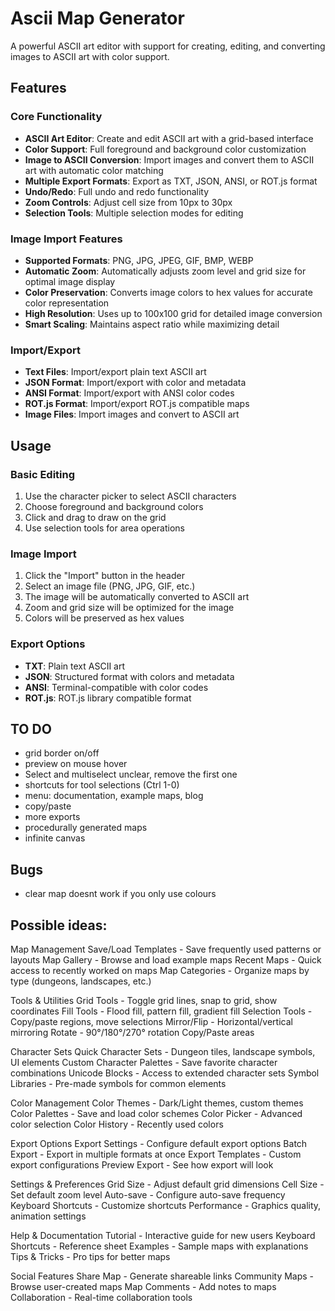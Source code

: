 # Ascii Map Generator

A powerful ASCII art editor with support for creating, editing, and converting images to ASCII art with color support.

## Features

### Core Functionality
- **ASCII Art Editor**: Create and edit ASCII art with a grid-based interface
- **Color Support**: Full foreground and background color customization
- **Image to ASCII Conversion**: Import images and convert them to ASCII art with automatic color matching
- **Multiple Export Formats**: Export as TXT, JSON, ANSI, or ROT.js format
- **Undo/Redo**: Full undo and redo functionality
- **Zoom Controls**: Adjust cell size from 10px to 30px
- **Selection Tools**: Multiple selection modes for editing

### Image Import Features
- **Supported Formats**: PNG, JPG, JPEG, GIF, BMP, WEBP
- **Automatic Zoom**: Automatically adjusts zoom level and grid size for optimal image display
- **Color Preservation**: Converts image colors to hex values for accurate color representation
- **High Resolution**: Uses up to 100x100 grid for detailed image conversion
- **Smart Scaling**: Maintains aspect ratio while maximizing detail

### Import/Export
- **Text Files**: Import/export plain text ASCII art
- **JSON Format**: Import/export with color and metadata
- **ANSI Format**: Import/export with ANSI color codes
- **ROT.js Format**: Import/export ROT.js compatible maps
- **Image Files**: Import images and convert to ASCII art

## Usage

### Basic Editing
1. Use the character picker to select ASCII characters
2. Choose foreground and background colors
3. Click and drag to draw on the grid
4. Use selection tools for area operations

### Image Import
1. Click the "Import" button in the header
2. Select an image file (PNG, JPG, GIF, etc.)
3. The image will be automatically converted to ASCII art
4. Zoom and grid size will be optimized for the image
5. Colors will be preserved as hex values

### Export Options
- **TXT**: Plain text ASCII art
- **JSON**: Structured format with colors and metadata
- **ANSI**: Terminal-compatible with color codes
- **ROT.js**: ROT.js library compatible format

## TO DO
- grid border on/off
- preview on mouse hover
- Select and multiselect unclear, remove the first one
- shortcuts for tool selections (Ctrl 1-0)
- menu: documentation, example maps, blog
- copy/paste
- more exports
- procedurally generated maps
- infinite canvas

## Bugs
- clear map doesnt work if you only use colours


## Possible ideas:

Map Management
Save/Load Templates - Save frequently used patterns or layouts
Map Gallery - Browse and load example maps
Recent Maps - Quick access to recently worked on maps
Map Categories - Organize maps by type (dungeons, landscapes, etc.)

Tools & Utilities
Grid Tools - Toggle grid lines, snap to grid, show coordinates
Fill Tools - Flood fill, pattern fill, gradient fill
Selection Tools - Copy/paste regions, move selections
Mirror/Flip - Horizontal/vertical mirroring
Rotate - 90°/180°/270° rotation
Copy/Paste areas

Character Sets
Quick Character Sets - Dungeon tiles, landscape symbols, UI elements
Custom Character Palettes - Save favorite character combinations
Unicode Blocks - Access to extended character sets
Symbol Libraries - Pre-made symbols for common elements

Color Management
Color Themes - Dark/Light themes, custom themes
Color Palettes - Save and load color schemes
Color Picker - Advanced color selection
Color History - Recently used colors

Export Options
Export Settings - Configure default export options
Batch Export - Export in multiple formats at once
Export Templates - Custom export configurations
Preview Export - See how export will look

Settings & Preferences
Grid Size - Adjust default grid dimensions
Cell Size - Set default zoom level
Auto-save - Configure auto-save frequency
Keyboard Shortcuts - Customize shortcuts
Performance - Graphics quality, animation settings

Help & Documentation
Tutorial - Interactive guide for new users
Keyboard Shortcuts - Reference sheet
Examples - Sample maps with explanations
Tips & Tricks - Pro tips for better maps

Social Features
Share Map - Generate shareable links
Community Maps - Browse user-created maps
Map Comments - Add notes to maps
Collaboration - Real-time collaboration tools